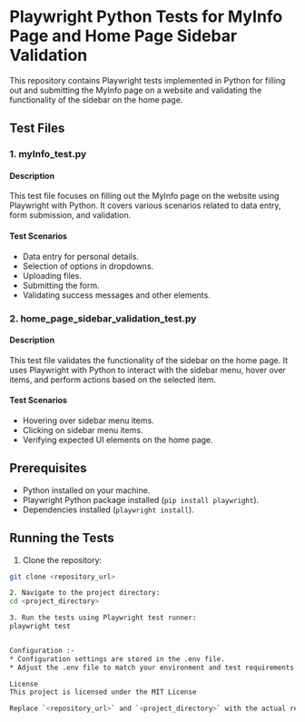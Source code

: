 # Playwright Python Tests for MyInfo Page and Home Page Sidebar Validation

This repository contains Playwright tests implemented in Python for filling out and submitting the MyInfo page on a website and validating the functionality of the sidebar on the home page.

## Test Files

### 1. myInfo_test.py

#### Description
This test file focuses on filling out the MyInfo page on the website using Playwright with Python. It covers various scenarios related to data entry, form submission, and validation.

#### Test Scenarios
- Data entry for personal details.
- Selection of options in dropdowns.
- Uploading files.
- Submitting the form.
- Validating success messages and other elements.

### 2. home_page_sidebar_validation_test.py

#### Description
This test file validates the functionality of the sidebar on the home page. It uses Playwright with Python to interact with the sidebar menu, hover over items, and perform actions based on the selected item.

#### Test Scenarios
- Hovering over sidebar menu items.
- Clicking on sidebar menu items.
- Verifying expected UI elements on the home page.

## Prerequisites

- Python installed on your machine.
- Playwright Python package installed (`pip install playwright`).
- Dependencies installed (`playwright install`).

## Running the Tests

1. Clone the repository:
```bash
git clone <repository_url>

2. Navigate to the project directory:
cd <project_directory>

3. Run the tests using Playwright test runner:
playwright test


Configuration :-
* Configuration settings are stored in the .env file.
* Adjust the .env file to match your environment and test requirements.

License
This project is licensed under the MIT License

Replace `<repository_url>` and `<project_directory>` with the actual repository URL and project directory. Adjust the description and test scenarios sections based on your project's specifics.
